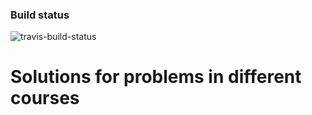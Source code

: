 ### Build status
![travis-build-status](https://travis-ci.org/vpetrigo/courses.svg?branch=master)

# Solutions for problems in different courses
